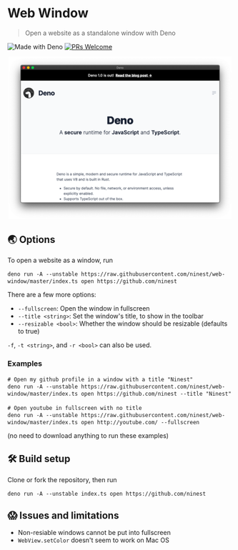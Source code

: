 # Web Window
> Open a website as a standalone window with Deno

![Made with Deno](https://img.shields.io/badge/Made%20With-Deno-black?style=flat-square&)
[![PRs Welcome](https://img.shields.io/badge/PRs-welcome-brightgreen.svg?style=flat-square)](http://makeapullrequest.com)

<p align="center">
  <img alt="Demo" width="500" src="./readme-assets/demo-new.png" />
<p>

## 🌏 Options
To open a website as a window, run 

```
deno run -A --unstable https://raw.githubusercontent.com/ninest/web-window/master/index.ts open https://github.com/ninest
```

There are a few more options:

- `--fullscreen`: Open the window in fullscreen
- `--title <string>`: Set the window's title, to show in the toolbar
- `--resizable <bool>`: Whether the window should be resizable (defaults to true)

`-f`, `-t <string>`, and `-r <bool>` can also be used.

### Examples
```
# Open my github profile in a window with a title "Ninest"
deno run -A --unstable https://raw.githubusercontent.com/ninest/web-window/master/index.ts open https://github.com/ninest --title "Ninest" 

# Open youtube in fullscreen with no title
deno run -A --unstable https://raw.githubusercontent.com/ninest/web-window/master/index.ts open http://youtube.com/ --fullscreen
```
(no need to download anything to run these examples)

## 🛠 Build setup
Clone or fork the repository, then run 
```
deno run -A --unstable index.ts open https://github.com/ninest
```

## 😱 Issues and limitations
- Non-resiable windows cannot be put into fullscreen
- `WebView.setColor` doesn't seem to work on Mac OS